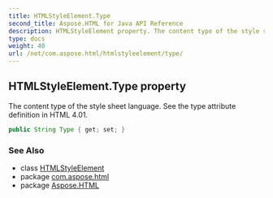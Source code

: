 ```yaml
---
title: HTMLStyleElement.Type
second_title: Aspose.HTML for Java API Reference
description: HTMLStyleElement property. The content type of the style sheet language. See the type attribute definition in HTML 4.01
type: docs
weight: 40
url: /net/com.aspose.html/htmlstyleelement/type/
---
```

## HTMLStyleElement.Type property

The content type of the style sheet language. See the type attribute definition in HTML 4.01.

```java
public String Type { get; set; }
```

### See Also

* class [HTMLStyleElement](../)
* package [com.aspose.html](../../htmlstyleelement/)
* package [Aspose.HTML](../../../)
